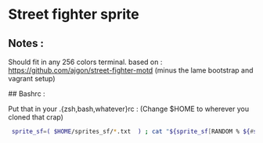 # Street fighter sprite

## Notes : 

Should fit in any 256 colors terminal. based on : https://github.com/ajgon/street-fighter-motd (minus the lame bootstrap and vagrant setup)

## Bashrc : 

Put that in your .{zsh,bash,whatever}rc : 
(Change $HOME to wherever you cloned that crap)

```bash
 sprite_sf=( $HOME/sprites_sf/*.txt  ) ; cat "${sprite_sf[RANDOM % ${#sprite_sf[@]}]}"
```
